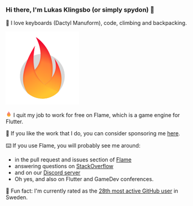 ### Hi there, I'm Lukas Klingsbo (or simply spydon) 👋
💖 I love keyboards (Dactyl Manuform), code, climbing and backpacking.

![The Flame logo](https://raw.githubusercontent.com/flame-engine/brand/main/icons/Icon-192.png)

![Flame icon](https://github.com/flame-engine/brand/blob/main/icons/favicon.png) I quit my job to work for free on Flame, which is a game engine for Flutter.

💸 If you like the work that I do, you can consider sponsoring me [here](https://github.com/sponsors/spydon/).

⌨️ If you use Flame, you will probably see me around:
 - in the pull request and issues section of [Flame](https://github.com/flame-engine/flame)
 - answering questions on [StackOverflow](https://stackoverflow.com/users/789545/spydon) 
 - and on our [Discord server](https://discord.com/invite/pxrBmy4)
 - Oh yes, and also on Flutter and GameDev conferences.

🤖 Fun fact: I'm currently rated as the [28th most active GitHub user](https://commits.top/sweden.html) in Sweden.


<!--
**spydon/spydon** is a ✨ _special_ ✨ repository because its `README.md` (this file) appears on your GitHub profile.

Here are some ideas to get you started:

- 🔭 I’m currently working on ...
- 🌱 I’m currently learning ...
- 👯 I’m looking to collaborate on ...
- 🤔 I’m looking for help with ...
- 💬 Ask me about ...
- 📫 How to reach me: ...
- 😄 Pronouns: ...
- ⚡ Fun fact: ...
-->
